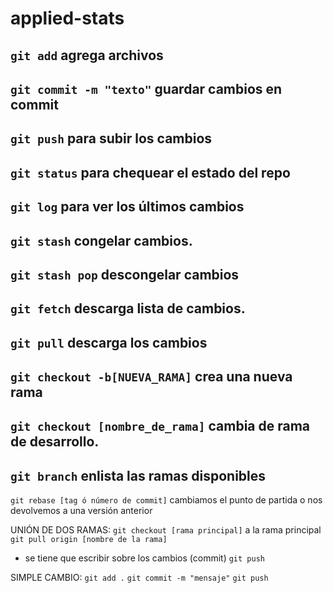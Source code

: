 # applied-stats
`git add`
agrega archivos
---
`git commit -m "texto"`
guardar cambios en commit 
---
`git push`
para subir los cambios
---
`git status`
para chequear el estado del repo
---
`git log`
para ver los últimos cambios
---
`git stash`
congelar cambios. 
---
`git stash pop`
descongelar cambios
---
`git fetch`
descarga lista de cambios.
---
`git pull`
descarga los cambios
---
`git checkout -b[NUEVA_RAMA]`
crea una nueva rama
---
`git checkout [nombre_de_rama]`
cambia de rama de desarrollo.
---
`git branch`
enlista las ramas disponibles
---
`git rebase [tag ó número de commit]`
cambiamos el punto de partida o nos devolvemos a una versión anterior

UNIÓN DE DOS RAMAS:
`git checkout [rama principal]` a la rama principal
`git pull origin [nombre de la rama]`
- se tiene que escribir sobre los cambios (commit)
`git push`

SIMPLE CAMBIO:
`git add .`
`git commit -m "mensaje"`
`git push`

